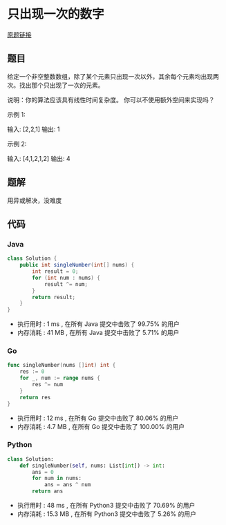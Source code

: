 # 只出现一次的数字

[原题链接](https://leetcode-cn.com/problems/single-number/)

## 题目

给定一个非空整数数组，除了某个元素只出现一次以外，其余每个元素均出现两次。找出那个只出现了一次的元素。

说明：你的算法应该具有线性时间复杂度。 你可以不使用额外空间来实现吗？

示例 1:

输入: [2,2,1]
输出: 1

示例 2:

输入: [4,1,2,1,2]
输出: 4

## 题解

用异或解决，没难度

## 代码

### Java

```java
class Solution {
    public int singleNumber(int[] nums) {
        int result = 0;
        for (int num : nums) {
            result ^= num;
        }
        return result;
    }
}
```

- 执行用时 : 1 ms , 在所有 Java 提交中击败了 99.75% 的用户 
- 内存消耗 : 41 MB , 在所有 Java 提交中击败了 5.71% 的用户

### Go

```go
func singleNumber(nums []int) int {
	res := 0
	for _, num := range nums {
		res ^= num
	}
	return res
}
```

- 执行用时 : 12 ms , 在所有 Go 提交中击败了 80.06% 的用户 
- 内存消耗 : 4.7 MB , 在所有 Go 提交中击败了 100.00% 的用户

### Python

```python
class Solution:
    def singleNumber(self, nums: List[int]) -> int:
        ans = 0
        for num in nums:
            ans = ans ^ num
        return ans
```

- 执行用时 : 48 ms , 在所有 Python3 提交中击败了 70.69% 的用户 
- 内存消耗 : 15.3 MB , 在所有 Python3 提交中击败了 5.26% 的用户
